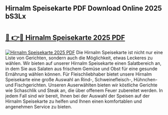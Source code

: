 ## Hirnalm Speisekarte PDF Download Online 2025 bS3Lx

# <h2><a href="http://gcc2icw.nevu.top/?p=Hirnalm+Speisekarte">🔗 👉🔴 Hirnalm Speisekarte 2025 PDF</a></h2>

[![Hirnalm Speisekarte 2025 PDF](https://i.imgur.com/dBaPXMq.png)](http://gcc2icw.nevu.top/?p=Hirnalm+Speisekarte)
Die Hirnalm Speisekarte ist nicht nur eine Liste von Gerichten, sondern auch die Möglichkeit, etwas Leckeres zu wählen. Wir bieten auf unserer Hirnalm Speisekarte einen Salatbereich an, in dem Sie aus Salaten aus frischem Gemüse und Obst für eine gesunde Ernährung wählen können. Für Fleischliebhaber bietet unsere Hirnalm Speisekarte eine große Auswahl an Rind-, Schweinefleisch-, Hühnchen- und Fischgerichten. Unseren Auserwählten bieten wir köstliche Gerichte wie Schaschlik und Steak an, die über offenem Feuer zubereitet werden. In jedem Fall sind wir bereit, Ihnen bei der Auswahl der Speisen auf der Hirnalm Speisekarte zu helfen und Ihnen einen komfortablen und angenehmen Service zu bieten.
